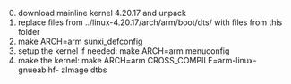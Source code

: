 0. download mainline kernel 4.20.17 and unpack
1. replace files from ../linux-4.20.17/arch/arm/boot/dts/ with files from this folder
2. make ARCH=arm sunxi_defconfig
3. setup the kernel if needed: make ARCH=arm menuconfig
4. make the kernel: make ARCH=arm CROSS_COMPILE=arm-linux-gnueabihf- zImage dtbs
